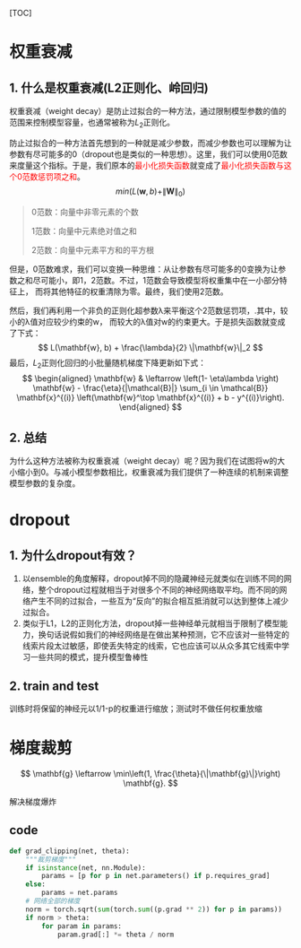 [TOC]

# 权重衰减

## 1. 什么是权重衰减(L2正则化、岭回归)

权重衰减（weight decay）是防止过拟合的一种方法，通过限制模型参数的值的范围来控制模型容量，也通常被称为$L_{2}$正则化。

防止过拟合的一种方法首先想到的一种就是减少参数，而减少参数也可以理解为让参数有尽可能多的0（dropout也是类似的一种思想）。这里，我们可以使用0范数来度量这个指标。于是，我们原本的<span style="color: red;">最小化损失函数</span>就变成了<span style="color: red;">最小化损失函数与这个0范数惩罚项之和</span>。
$$
min(L(\mathbf{w}, b) + \|\mathbf{W}\|_0)
$$

> 0范数：向量中非零元素的个数
>
> 1范数：向量中元素绝对值之和
>
> 2范数：向量中元素平方和的平方根

但是，0范数难求，我们可以变换一种思维：从让参数有尽可能多的0变换为让参数之和尽可能小，即1，2范数。不过，1范数会导致模型将权重集中在一小部分特征上， 而将其他特征的权重清除为零。最终，我们使用2范数。

然后，我们再利用一个非负的正则化超参数λ来平衡这个2范数惩罚项，.其中，较小的λ值对应较少约束的w， 而较大的λ值对w的约束更大。于是损失函数就变成了下式：
$$
L(\mathbf{w}, b) + \frac{\lambda}{2} \|\mathbf{w}\|_2
$$
最后，$L_2$正则化回归的小批量随机梯度下降更新如下式：
$$
\begin{aligned}
\mathbf{w} & \leftarrow \left(1- \eta\lambda \right) \mathbf{w} - \frac{\eta}{|\mathcal{B}|} \sum_{i \in \mathcal{B}} \mathbf{x}^{(i)} \left(\mathbf{w}^\top \mathbf{x}^{(i)} + b - y^{(i)}\right).
\end{aligned}
$$

## 2. 总结

为什么这种方法被称为权重衰减（weight decay）呢？因为我们在试图将w的大小缩小到0。与减小模型参数相比，权重衰减为我们提供了一种连续的机制来调整模型参数的复杂度。 



# dropout

## 1. 为什么dropout有效？

1. 以ensemble的角度解释，dropout掉不同的隐藏神经元就类似在训练不同的网络，整个dropout过程就相当于对很多个不同的神经网络取平均。而不同的网络产生不同的过拟合，一些互为“反向”的拟合相互抵消就可以达到整体上减少过拟合。
2. 类似于L1，L2的正则化方法，dropout掉一些神经单元就相当于限制了模型能力，换句话说假如我们的神经网络是在做出某种预测，它不应该对一些特定的线索片段太过敏感，即使丢失特定的线索，它也应该可以从众多其它线索中学习一些共同的模式，提升模型鲁棒性

## 2. train and test

训练时将保留的神经元以1/1-p的权重进行缩放；测试时不做任何权重放缩



# 梯度裁剪

$$
\mathbf{g} \leftarrow \min\left(1, \frac{\theta}{\|\mathbf{g}\|}\right) \mathbf{g}.
$$

解决梯度爆炸



## code

```python
def grad_clipping(net, theta):
    """裁剪梯度"""
    if isinstance(net, nn.Module):
        params = [p for p in net.parameters() if p.requires_grad]
    else:
        params = net.params
    # 网络全部的梯度
    norm = torch.sqrt(sum(torch.sum((p.grad ** 2)) for p in params))
    if norm > theta:
        for param in params:
            param.grad[:] *= theta / norm
```

